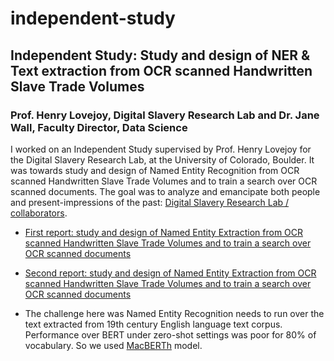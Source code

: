 # independent-study

## Independent Study: Study and design of NER & Text extraction from OCR scanned Handwritten Slave Trade Volumes
### Prof. Henry Lovejoy, Digital Slavery Research Lab and Dr. Jane Wall, Faculty Director, Data Science

I worked on an Independent Study supervised by Prof. Henry Lovejoy for the Digital Slavery Research Lab, at the University of Colorado, Boulder. It was towards study and design of Named Entity Recognition from OCR scanned Handwritten Slave Trade Volumes and to train a search over OCR scanned documents. The goal was to analyze and emancipate both people and present-impressions of the past: <a href="https://www.colorado.edu/lab/dsrl/collaborators">Digital Slavery Research Lab / collaborators</a>.

- <a href="https://github.com/sushmaakoju/study-work-reports/blob/main/university-of-colorado-boulder/sushma-akoju-independent-study-digital-slavery-first_summary_report.pdf"> First report: study and design of Named Entity Extraction from OCR scanned Handwritten Slave Trade Volumes and to train a search over OCR scanned documents<a/>

- <a href="https://github.com/sushmaakoju/study-work-reports/blob/main/university-of-colorado-boulder/sushma-akoju-digital-slavery-project-indep_study_final_report.pdf"> Second report: study and design of Named Entity Extraction from OCR scanned Handwritten Slave Trade Volumes and to train a search over OCR scanned documents<a/>

- The challenge here was Named Entity Recognition needs to run over the text extracted from 19th century English language text corpus. Performance over BERT under zero-shot settings was poor for 80% of vocabulary. So we used <a href="https://github.com/sushmaakoju/macberth-eval">MacBERTh</a> model.